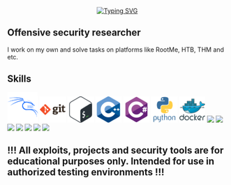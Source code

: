 <p align="center" dir="auto"><a href="https://git.io/typing-svg"><img src="https://readme-typing-svg.demolab.com?font=Fira+Code&duration=3000&pause=1000&center=true&repeat=false&width=435&lines=Hello+there!;+I'm+infrar3d+%3A%5D" alt="Typing SVG" /></a> </p>
     
## Offensive security researcher

I work on my own and solve tasks on platforms like RootMe, HTB, THM and etc.

## Skills

<p align="left" dir="auto">
     <a href="https://www.kali.org/"><img src="https://github.com/devicons/devicon/blob/master/icons/kalilinux/kalilinux-plain-wordmark.svg" width=70/></a>
     <a href="https://git-scm.com/"><img src="https://github.com/devicons/devicon/blob/master/icons/git/git-original-wordmark.svg", width=60/></a>
     <a href="https://www.gnu.org/software/bash/"><img src="https://github.com/devicons/devicon/blob/master/icons/bash/bash-original.svg", width=60/></a>
     <a href="https://isocpp.org/"><img src="https://github.com/devicons/devicon/blob/master/icons/cplusplus/cplusplus-original.svg", width=60/></a>
     <a href="https://dotnet.microsoft.com/en-us/languages/csharp"><img src="https://github.com/devicons/devicon/blob/master/icons/csharp/csharp-original.svg", width=60/></a>
     <a href="https://www.python.org/"><img src="https://github.com/devicons/devicon/blob/master/icons/python/python-original-wordmark.svg", width=60/></a>
     <a href="https://www.docker.com/"><img src="https://github.com/devicons/devicon/blob/master/icons/docker/docker-original-wordmark.svg", width=60/></a>
     <a href="https://www.kali.org/tools/nmap/"><img src="https://www.kali.org/tools/nmap/images/nmap-logo.svg", width=60/></a>
     <a href="https://www.kali.org/tools/burpsuite/"><img src="https://www.kali.org/tools/burpsuite/images/burpsuite-logo.svg", width=60/></a>
     <a href="https://www.kali.org/tools/wireshark/"><img src="https://www.kali.org/tools/wireshark/images/wireshark-logo.svg", width=60/></a>
     <a href="https://www.kali.org/tools/nikto/"><img src="https://www.kali.org/tools/nikto/images/nikto-logo.svg", width=60/></a>
     <a href="https://www.kali.org/tools/peass-ng/"><img src="https://www.kali.org/tools/peass-ng/images/peass-ng-logo.svg", width=60/></a>
     <a href="https://www.kali.org/tools/hashcat/"><img src="https://www.kali.org/tools/hashcat/images/hashcat-logo.svg", width=60/></a>
     <a href="https://www.kali.org/tools/metasploit-framework/"><img src="https://www.kali.org/tools/metasploit-framework/images/metasploit-framework-logo.svg", width=60/></a>
</p>

## !!! All exploits, projects and security tools are for educational purposes only. Intended for use in authorized testing environments !!!
